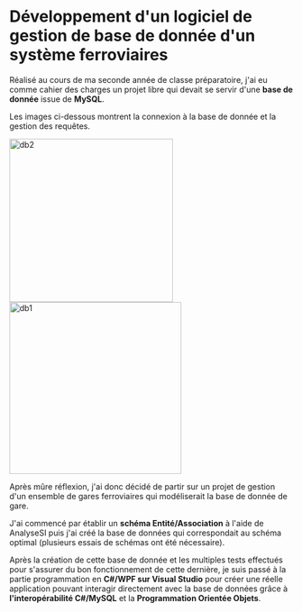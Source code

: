 <h1>Développement d'un logiciel de gestion de base de donnée d'un système ferroviaires</h1>

Réalisé au cours de ma seconde année de classe préparatoire, j'ai eu comme cahier des charges un projet libre qui devait se servir d'une <strong>base de donnée</strong> issue de <strong>MySQL</strong>. 

Les images ci-dessous montrent la connexion à la base de donnée et la gestion des requêtes.

<img width="290" alt="db2" src="https://user-images.githubusercontent.com/78383419/109855015-0f43cd00-7c58-11eb-97bc-d91f50695952.png">
<img width="305" alt="db1" src="https://user-images.githubusercontent.com/78383419/109855042-17037180-7c58-11eb-813c-2551096e8c0c.png">


Après mûre réflexion, j'ai donc décidé de partir sur un projet de gestion d'un ensemble de gares ferroviaires qui modéliserait la base de donnée de gare.

J'ai commencé par établir un <strong>schéma Entité/Association</strong> à l'aide de AnalyseSI puis j'ai créé la base de données qui correspondait au schéma optimal (plusieurs essais de schémas ont été nécessaire).

Après la création de cette base de donnée et les multiples tests effectués pour s'assurer du bon fonctionnement de cette dernière, je suis passé à la partie programmation en <strong>C#/WPF sur Visual Studio</strong> pour créer une réelle application pouvant interagir directement avec la base de données grâce à <strong>l'interopérabilité C#/MySQL</strong> et la <strong>Programmation Orientée Objets</strong>.
